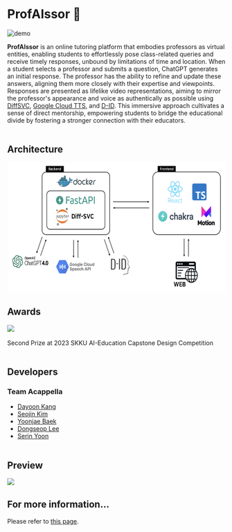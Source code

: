 # ProfAIssor 🤖
<img width="900" alt="demo" src="https://github.com/Team-Acappella/Acappella-Server/assets/53158200/1a805a33-2b2c-430d-bdef-22d3b4815494">

**ProfAIssor** is an online tutoring platform that embodies professors as virtual entities, enabling students to effortlessly pose class-related queries and receive timely responses, unbound by limitations of time and location. When a student selects a professor and submits a question, ChatGPT generates an initial response. The professor has the ability to refine and update these answers, aligning them more closely with their expertise and viewpoints. Responses are presented as lifelike video representations, aiming to mirror the professor's appearance and voice as authentically as possible using [DiffSVC](https://github.com/UtaUtaUtau/diff-svc), [Google Cloud TTS](https://cloud.google.com/text-to-speech), and [D-ID](https://www.d-id.com/). This immersive approach cultivates a sense of direct mentorship, empowering students to bridge the educational divide by fostering a stronger connection with their educators.
<br/><br/>

## Architecture
<img src="/profile/assets/architecture.png" style="height:300px">

## Awards
<img src="https://github.com/Team-Acappella/Acappella-Server/assets/53158200/1804b8b1-edc6-4fc9-84c4-5ec67c6fdba6" style="height:250px">

Second Prize at 2023 SKKU AI-Education Capstone Design Competition
<br/><br/>

## Developers
### Team Acappella
- [Dayoon Kang](https://github.com/daayuun)
- [Seojin Kim](https://github.com/SeojinSeojin)
- [Yoonjae Baek](https://github.com/whyjyj)
- [Dongseop Lee](https://github.com/ddongseop)
- [Serin Yoon](https://github.com/serin-yoon)
<br/><br/>

## Preview
  
[![](http://img.youtube.com/vi/9yDRMeOF41M/0.jpg)](https://youtu.be/9yDRMeOF41M)

## For more information...
Please refer to [this page](/profile/assets/poster.pdf).
